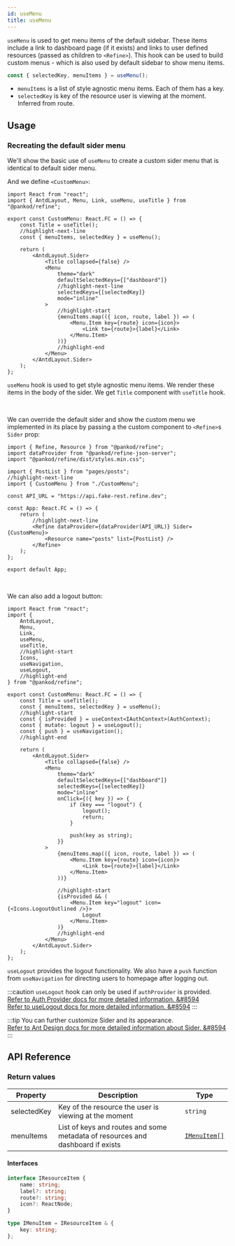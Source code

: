 ```yaml
---
id: useMenu
title: useMenu
---
```


`useMenu` is used to get menu items of the default sidebar. These items include a link to dashboard page (if it exists) and links to user defined resources (passed as children to `<Refine>`). This hook can be used to build custom menus - which is also used by default sidebar to show menu items.

```ts
const { selectedKey, menuItems } = useMenu();
```

* `menuItems` is a list of style agnostic menu items. Each of them has a key.
* `selectedKey` is key of the resource user is viewing at the moment. Inferred from route.

## Usage

### Recreating the default sider menu

We'll show the basic use of `useMenu` to create a custom sider menu that is identical to default sider menu.

And we define `<CustomMenu>`:

```tsx title="src/CustomMenu.tsx"
import React from "react";
import { AntdLayout, Menu, Link, useMenu, useTitle } from "@pankod/refine";

export const CustomMenu: React.FC = () => {
    const Title = useTitle();
    //highlight-next-line
    const { menuItems, selectedKey } = useMenu();

    return (
        <AntdLayout.Sider>
            <Title collapsed={false} />
            <Menu
                theme="dark"
                defaultSelectedKeys={["dashboard"]}
                //highlight-next-line
                selectedKeys={[selectedKey]}
                mode="inline"
            >
                //highlight-start
                {menuItems.map(({ icon, route, label }) => (
                    <Menu.Item key={route} icon={icon}>
                        <Link to={route}>{label}</Link>
                    </Menu.Item>
                ))}
                //highlight-end
            </Menu>
        </AntdLayout.Sider>
    );
};
```

`useMenu` hook is used to get style agnostic menu items. We render these items in the body of the sider. We get `Title` component with `useTitle` hook.

<br />

We can override the default sider and show the custom menu we implemented in its place by passing a the custom component to `<Refine>`s `Sider` prop:

```tsx title="App.tsx"
import { Refine, Resource } from "@pankod/refine";
import dataProvider from "@pankod/refine-json-server";
import "@pankod/refine/dist/styles.min.css";

import { PostList } from "pages/posts";
//highlight-next-line
import { CustomMenu } from "./CustomMenu";

const API_URL = "https://api.fake-rest.refine.dev";

const App: React.FC = () => {
    return (
        //highlight-next-line
        <Refine dataProvider={dataProvider(API_URL)} Sider={CustomMenu}>
            <Resource name="posts" list={PostList} />
        </Refine>
    );
};

export default App;
```

<br />

We can also add a logout button:

```tsx title="src/CustomMenu.tsx"
import React from "react";
import {
    AntdLayout,
    Menu,
    Link,
    useMenu,
    useTitle,
    //highlight-start
    Icons,
    useNavigation,
    useLogout,
    //highlight-end
} from "@pankod/refine";

export const CustomMenu: React.FC = () => {
    const Title = useTitle();
    const { menuItems, selectedKey } = useMenu();
    //highlight-start
    const { isProvided } = useContext<IAuthContext>(AuthContext);
    const { mutate: logout } = useLogout();
    const { push } = useNavigation();
    //highlight-end

    return (
        <AntdLayout.Sider>
            <Title collapsed={false} />
            <Menu
                theme="dark"
                defaultSelectedKeys={["dashboard"]}
                selectedKeys={[selectedKey]}
                mode="inline"
                onClick={({ key }) => {
                    if (key === "logout") {
                        logout();
                        return;
                    }

                    push(key as string);
                }}
            >
                {menuItems.map(({ icon, route, label }) => (
                    <Menu.Item key={route} icon={icon}>
                        <Link to={route}>{label}</Link>
                    </Menu.Item>
                ))}

                //highlight-start
                {isProvided && (
                    <Menu.Item key="logout" icon={<Icons.LogoutOutlined />}>
                        Logout
                    </Menu.Item>
                )}
                //highlight-end
            </Menu>
        </AntdLayout.Sider>
    );
};
```

`useLogout` provides the logout functionality. We also have a `push` function from `useNavigation` for directing users to homepage after logging out.

:::caution
`useLogout` hook can only be used if `authProvider` is provided.  
[Refer to Auth Provider docs for more detailed information. &#8594](../../providers/auth-provider.md)  
[Refer to useLogout docs for more detailed information. &#8594](api-references/hooks/auth/useLogout.md)
:::

:::tip
You can further customize Sider and its appearance.  
[Refer to Ant Design docs for more detailed information about Sider. &#8594](https://ant.design/components/layout/#Layout.Sider)
:::
## API Reference

### Return values

| Property    | Description                                                                    | Type                             |
| ----------- | ------------------------------------------------------------------------------ | -------------------------------- |
| selectedKey | Key of the resource the user is viewing at the moment                          | `string`                         |
| menuItems   | List of keys and routes and some metadata of resources and dashboard if exists | [`IMenuItem[]`](#interfaces)     |

#### Interfaces

```ts
interface IResourceItem {
    name: string;
    label?: string;
    route?: string;
    icon?: ReactNode;
}

type IMenuItem = IResourceItem & {
    key: string;
};
```
